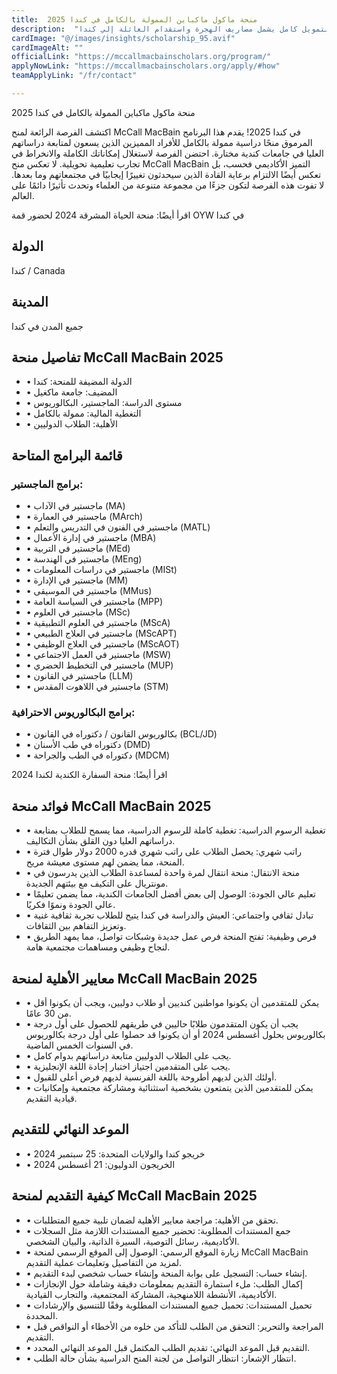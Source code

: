 ```yaml
---
title:  منحة ماكول ماكباين الممولة بالكامل في كندا 2025 
description:  "فرصة ذهبية للقبول في منحة ماكول ماكباين المقدمة من حكومة كندا للطلاب لدراسة كافة التخصصات بتمويل كامل يشمل مصاريف الهجرة واستقدام العائلة إلي كندا." 
cardImage: "@/images/insights/scholarship_95.avif" 
cardImageAlt: "" 
officialLink: "https://mccallmacbainscholars.org/program/" 
applyNowLink: "https://mccallmacbainscholars.org/apply/#how" 
teamApplyLink: "/fr/contact"

---
```


منحة ماكول ماكباين الممولة بالكامل في كندا 2025

اكتشف الفرصة الرائعة لمنح McCall MacBain في كندا 2025! يقدم هذا البرنامج المرموق منحًا دراسية ممولة بالكامل للأفراد المميزين الذين يسعون لمتابعة دراساتهم العليا في جامعات كندية مختارة. احتضن الفرصة لاستغلال إمكاناتك الكاملة والانخراط في تجارب تعليمية تحويلية. لا تعكس منح McCall MacBain التميز الأكاديمي فحسب، بل تعكس أيضًا الالتزام برعاية القادة الذين سيحدثون تغييرًا إيجابيًا في مجتمعاتهم وما بعدها. لا تفوت هذه الفرصة لتكون جزءًا من مجموعة متنوعة من العلماء وتحدث تأثيرًا دائمًا على العالم.

اقرأ أيضًا: منحة الحياة المشرقة 2024 لحضور قمة OYW في كندا

## الدولة

كندا / Canada

## المدينة

جميع المدن في كندا

## تفاصيل منحة McCall MacBain 2025

- • الدولة المضيفة للمنحة: كندا
- • المضيف: جامعة ماكغيل
- • مستوى الدراسة: الماجستير، البكالوريوس
- • التغطية المالية: ممولة بالكامل
- • الأهلية: الطلاب الدوليين

## قائمة البرامج المتاحة

### برامج الماجستير:

- • ماجستير في الآداب (MA)
- • ماجستير في العمارة (MArch)
- • ماجستير في الفنون في التدريس والتعلم (MATL)
- • ماجستير في إدارة الأعمال (MBA)
- • ماجستير في التربية (MEd)
- • ماجستير في الهندسة (MEng)
- • ماجستير في دراسات المعلومات (MISt)
- • ماجستير في الإدارة (MM)
- • ماجستير في الموسيقى (MMus)
- • ماجستير في السياسة العامة (MPP)
- • ماجستير في العلوم (MSc)
- • ماجستير في العلوم التطبيقية (MScA)
- • ماجستير في العلاج الطبيعي (MScAPT)
- • ماجستير في العلاج الوظيفي (MScAOT)
- • ماجستير في العمل الاجتماعي (MSW)
- • ماجستير في التخطيط الحضري (MUP)
- • ماجستير في القانون (LLM)
- • ماجستير في اللاهوت المقدس (STM)

### برامج البكالوريوس الاحترافية:

- • بكالوريوس القانون / دكتوراه في القانون (BCL/JD)
- • دكتوراه في طب الأسنان (DMD)
- • دكتوراه في الطب والجراحة (MDCM)

اقرأ أيضًا: منحة السفارة الكندية لكندا 2024

## فوائد منحة McCall MacBain 2025

- • تغطية الرسوم الدراسية: تغطية كاملة للرسوم الدراسية، مما يسمح للطلاب بمتابعة دراساتهم العليا دون القلق بشأن التكاليف.
- • راتب شهري: يحصل الطلاب على راتب شهري قدره 2000 دولار طوال فترة المنحة، مما يضمن لهم مستوى معيشة مريح.
- • منحة الانتقال: منحة انتقال لمرة واحدة لمساعدة الطلاب الذين يدرسون في مونتريال على التكيف مع بيئتهم الجديدة.
- • تعليم عالي الجودة: الوصول إلى بعض أفضل الجامعات الكندية، مما يضمن تعليمًا عالي الجودة ونموًا فكريًا.
- • تبادل ثقافي واجتماعي: العيش والدراسة في كندا يتيح للطلاب تجربة ثقافية غنية وتعزيز التفاهم بين الثقافات.
- • فرص وظيفية: تفتح المنحة فرص عمل جديدة وشبكات تواصل، مما يمهد الطريق لنجاح وظيفي ومساهمات مجتمعية هامة.

## معايير الأهلية لمنحة McCall MacBain 2025

- • يمكن للمتقدمين أن يكونوا مواطنين كنديين أو طلاب دوليين، ويجب أن يكونوا أقل من 30 عامًا.
- • يجب أن يكون المتقدمون طلابًا حاليين في طريقهم للحصول على أول درجة بكالوريوس بحلول أغسطس 2024 أو أن يكونوا قد حصلوا على أول درجة بكالوريوس في السنوات الخمس الماضية.
- • يجب على الطلاب الدوليين متابعة دراساتهم بدوام كامل.
- • يجب على المتقدمين اجتياز اختبار إجادة اللغة الإنجليزية.
- • أولئك الذين لديهم أطروحة باللغة الفرنسية لديهم فرص أعلى للقبول.
- • يمكن للمتقدمين الذين يتمتعون بشخصية استثنائية ومشاركة مجتمعية وإمكانيات قيادية التقديم.

## الموعد النهائي للتقديم

- • خريجو كندا والولايات المتحدة: 25 سبتمبر 2024
- • الخريجون الدوليون: 21 أغسطس 2024

## كيفية التقديم لمنحة McCall MacBain 2025

- • تحقق من الأهلية: مراجعة معايير الأهلية لضمان تلبية جميع المتطلبات.
- • جمع المستندات المطلوبة: تحضير جميع المستندات اللازمة مثل السجلات الأكاديمية، رسائل التوصية، السيرة الذاتية، والبيان الشخصي.
- • زيارة الموقع الرسمي: الوصول إلى الموقع الرسمي لمنحة McCall MacBain لمزيد من التفاصيل وتعليمات عملية التقديم.
- • إنشاء حساب: التسجيل على بوابة المنحة وإنشاء حساب شخصي لبدء التقديم.
- • إكمال الطلب: ملء استمارة التقديم بمعلومات دقيقة وشاملة حول الإنجازات الأكاديمية، الأنشطة اللامنهجية، المشاركة المجتمعية، والتجارب القيادية.
- • تحميل المستندات: تحميل جميع المستندات المطلوبة وفقًا للتنسيق والإرشادات المحددة.
- • المراجعة والتحرير: التحقق من الطلب للتأكد من خلوه من الأخطاء أو النواقص قبل التقديم.
- • التقديم قبل الموعد النهائي: تقديم الطلب المكتمل قبل الموعد النهائي المحدد.
- • انتظار الإشعار: انتظار التواصل من لجنة المنح الدراسية بشأن حالة الطلب.


